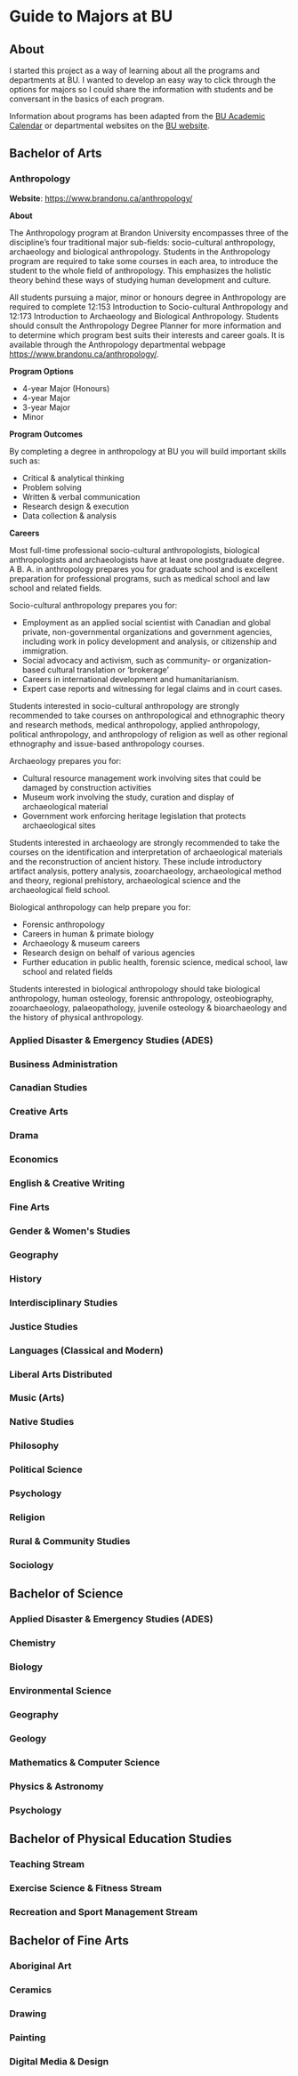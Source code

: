 # Guide to Majors at BU

## About

I started this project as a way of learning about all the programs and departments at BU. I wanted to develop an easy way to click through the options for majors so I could share the information with students and be conversant in the basics of each program.

Information about programs has been adapted from the [BU Academic Calendar](http://brandonu.ca/calendar) or departmental websites on the [BU website](http://brandonu.ca/).

## Bachelor of Arts

### Anthropology

**Website**: https://www.brandonu.ca/anthropology/

**About**

The Anthropology program at Brandon University encompasses three of the discipline’s four traditional major sub-fields: socio-cultural
anthropology, archaeology and biological anthropology. Students in the Anthropology program are required to take some courses in each
area, to introduce the student to the whole field of anthropology. This emphasizes the holistic theory behind these ways of studying human development and culture.

All students pursuing a major, minor or honours degree in Anthropology are required to complete 12:153 Introduction to Socio-cultural
Anthropology and 12:173 Introduction to Archaeology and Biological Anthropology. Students should consult the Anthropology Degree Planner
for more information and to determine which program best suits their interests and career goals. It is available through the Anthropology departmental webpage https://www.brandonu.ca/anthropology/.

**Program Options**

* 4-year Major (Honours)
* 4-year Major
* 3-year Major
* Minor

**Program Outcomes**

By completing a degree in anthropology at BU you will build important skills such as:

* Critical & analytical thinking
* Problem solving
* Written & verbal communication
* Research design & execution
* Data collection & analysis

**Careers**

Most full-time professional socio-cultural anthropologists, biological anthropologists and archaeologists have at least one postgraduate degree. A B. A. in anthropology prepares you for graduate school and is excellent preparation for professional programs, such as medical school and law school and related fields.

Socio-cultural anthropology prepares you for:

* Employment as an applied social scientist with Canadian and global private, non-governmental organizations and government
agencies, including work in policy development and analysis, or citizenship and immigration.
* Social advocacy and activism, such as community- or organization-based cultural translation or ‘brokerage’
* Careers in international development and humanitarianism.
* Expert case reports and witnessing for legal claims and in court cases.

Students interested in socio-cultural anthropology are strongly recommended to take courses on anthropological and ethnographic
theory and research methods, medical anthropology, applied anthropology, political anthropology, and anthropology of religion as
well as other regional ethnography and issue-based anthropology courses.

Archaeology prepares you for:

* Cultural resource management work involving sites that could be damaged by construction activities
* Museum work involving the study, curation and display of archaeological material
* Government work enforcing heritage legislation that protects archaeological sites

Students interested in archaeology are strongly recommended to take the courses on the identification and interpretation of
archaeological materials and the reconstruction of ancient history. These include introductory artifact analysis, pottery analysis,
zooarchaeology, archaeological method and theory, regional prehistory, archaeological science and the archaeological field school.

Biological anthropology can help prepare you for:

* Forensic anthropology
* Careers in human & primate biology
* Archaeology & museum careers
* Research design on behalf of various agencies
* Further education in public health, forensic science, medical school, law school and related fields

Students interested in biological anthropology should take biological anthropology, human osteology, forensic anthropology,
osteobiography, zooarchaeology, palaeopathology, juvenile osteology & bioarchaeology and the history of physical anthropology.

### Applied Disaster & Emergency Studies (ADES)

### Business Administration

### Canadian Studies

### Creative Arts

### Drama

### Economics

### English & Creative Writing

### Fine Arts

### Gender & Women's Studies

### Geography

### History

### Interdisciplinary Studies

### Justice Studies

### Languages (Classical and Modern)

### Liberal Arts Distributed

### Music (Arts)

### Native Studies

### Philosophy

### Political Science

### Psychology

### Religion

### Rural & Community Studies

### Sociology

## Bachelor of Science

### Applied Disaster & Emergency Studies (ADES)

### Chemistry

### Biology

### Environmental Science

### Geography

### Geology

### Mathematics & Computer Science

### Physics & Astronomy

### Psychology

## Bachelor of Physical Education Studies

### Teaching Stream

### Exercise Science & Fitness Stream

### Recreation and Sport Management Stream

## Bachelor of Fine Arts

### Aboriginal Art

### Ceramics

### Drawing

### Painting

### Digital Media & Design










